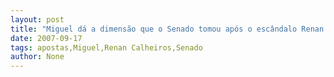 ```yaml
---
layout: post
title: "Miguel dá a dimensão que o Senado tomou após o escândalo Renan e seus 40..."
date: 2007-09-17
tags: apostas,Miguel,Renan Calheiros,Senado
author: None
---
```

 